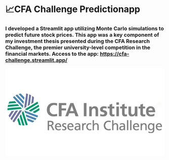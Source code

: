 # 📈**CFA Challenge Predictionapp**

### I developed a Streamlit app utilizing Monte Carlo simulations to predict future stock prices. This app was a key component of my investment thesis presented during the CFA Research Challenge, the premier university-level competition in the financial markets. Access to the app: https://cfa-challenge.streamlit.app/

![CFA](CFA.png)
